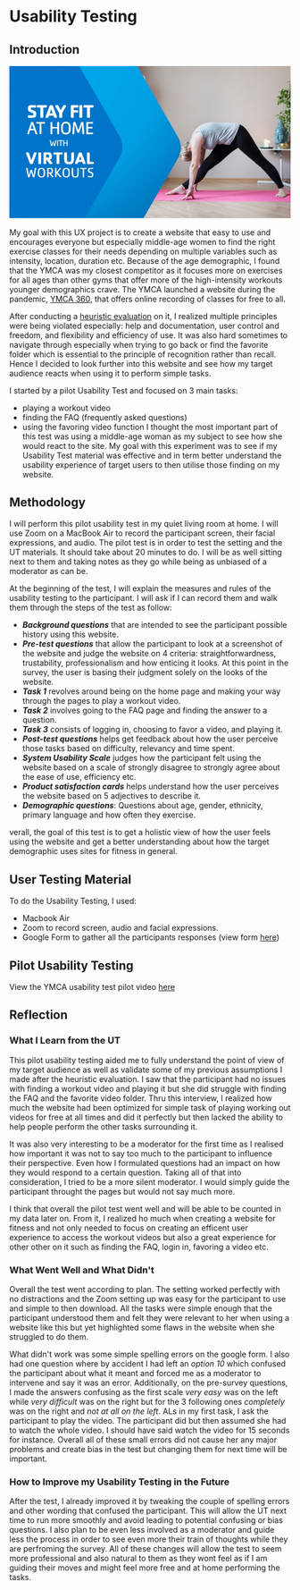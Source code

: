 # Usability Testing 

## Introduction 

![YMCA 360 - Ad](./y360ad.jpg)

My goal with this UX project is to create a website that easy to use and encourages everyone but especially middle-age women to find the right exercise classes for their needs depending on multiple variables such as intensity, location, duration etc. Because of the age demographic, I found that the YMCA was my closest competitor as it focuses more on exercises for all ages than other gyms that offer more of the high-intensity workouts younger demographics crave. The YMCA launched a website during the pandemic, [YMCA 360](https://ymca360.org/), that offers online recording of classes for free to all. 

After conducting a [heuristic evaluation](https://github.com/alixlb/DH150---Fall-2020/blob/main/assignment1/heuristicevaluation.md) on it, I realized multiple principles were being violated especially: help and documentation, user control and  freedom, and flexibility and efficiency of use. It was also hard sometimes to navigate through especially when trying to go back or find the favorite folder which is essential to the principle of recognition rather than recall. Hence I decided to look further into this website and see how my target audience reacts when using it to perform simple tasks. 

I started by a pilot Usability Test and focused on 3 main tasks: 
* playing a workout video
* finding the FAQ (frequently asked questions)
* using the favoring video function
I thought the most important part of this test was using a middle-age woman as my subject to see how she would react to the site. My goal with this experiment was to see if my Usability Test material was effective and in term better understand the usability experience of target users to then utilise those finding on my website. 

## Methodology 

I will perform this pilot usability test in my quiet living room at home. I will use Zoom on a MacBook Air to record the participant screen, their facial expressions, and audio. The pilot test is in order to test the setting and the UT materials. It should take  about 20 minutes to do.  I will be as well sitting next to them and taking notes as they go while being as unbiased of a moderator as can be. 

At the beginning of the test, I will explain the measures and rules of the usability testing to the participant. I will ask if I can record them and walk them through the steps of the test as follow:
* ***Background questions*** that are intended to see the participant possible history using this website.
* ***Pre-test questions*** that allow the participant to look at a screenshot of the website and judge the website on 4 criteria: straightforwardness, trustability, professionalism and how enticing it looks. At this point in the survey, the user is basing their judgment solely on the looks of the website. 
* ***Task 1*** revolves around being on the home page and making your way through the pages to play a workout video.
* ***Task 2*** involves going to the FAQ page and finding the answer to a question.
* ***Task 3*** consists of logging in, choosing to favor a video, and playing it. 
* ***Post-test questions*** helps get feedback about how the user perceive those tasks based on difficulty, relevancy and time spent.
* ***System Usability Scale*** judges how the participant felt using the website based on a scale of strongly disagree to strongly agree about the ease of use, efficiency etc.  
* ***Product satisfaction cards*** helps understand how the user perceives the website based on 5 adjectives to describe it.
* ***Demographic questions***: Questions about age, gender, ethnicity, primary language and how often they exercise.

 verall, the goal of this test is to get a holistic view of how the user feels using the website and get a better understanding about how the target demographic uses sites for fitness in general. 

## User Testing Material
To do the Usability Testing, I used:
* Macbook Air
* Zoom to record screen, audio and facial expressions. 
* Google Form to gather all the participants responses (view form [here](https://forms.gle/uxLMg5HAhpXMSHAq8))

## Pilot Usability Testing

View the YMCA usability test pilot video [here](https://drive.google.com/file/d/1ygt46HoM13mTEJhy335HvhWVZN9AJc7N/view?usp=sharing)

## Reflection 

### What I Learn from the UT
This pilot usability testing aided me to fully understand the point of view of my target audience as well as validate some of my previous assumptions I made after the heuristic evaluation. I saw that the participant had no issues with finding a workout video and playing it but she did struggle with finding the FAQ and the favorite video folder. Thru this interview, I realized how much the website had been optimized for simple task of playing working out videos for free at all times and did it perfectly but then lacked the ability to help people perform the other tasks surrounding it. 

It was also very interesting to be a moderator for the first time as I realised how important it was not to say too much to the participant to influence their perspective. Even how I formulated questions had an impact on how they would respond to a certain question. Taking all of that into consideration, I tried to be a more silent moderator. I would simply guide the participant throught the pages but would not say much more. 

I think that overall the pilot test went well and will be able to be counted in my data later on. From it, I realized ho much when creating a website for fitness and not only needed to focus on creating an efficent user experience to access the workout videos but also a great experience for other other on it such as finding the FAQ, login in, favoring a video etc. 

### What Went Well and What Didn't

Overall the test went according to plan. The setting worked perfectly with no distractions and the Zoom setting up was easy for the participant to use and simple to then download. All the tasks were simple enough that the participant understood them and felt they were relevant to her when using a website like this but yet highlighted some flaws in the website when she struggled to do them.  

What didn't work was some simple spelling errors on the google form. I also had one question where by accident I had left an *option 10* which confused the participant about what it meant and forced me as a moderator to intervene and say it was an error. Additionally, on the pre-survey questions, I made the answers confusing as the first scale *very easy* was on the left while *very difficult* was on the right but for the 3 following ones *completely* was on the right and *not at all on the left*. ALs in my first task, I ask the participant to play the video. The participant did but then assumed she had to watch the whole video. I should have said watch the video for 15 seconds for instance. Overall all of these small errors did not cause her any major problems and create bias in the test but changing them for next time will be important. 

### How to Improve my Usability Testing in the Future
After the test, I already improved it by tweaking the couple of spelling errors and other wording that confused the participant. This will allow the UT next time to run more smoothly and avoid leading to potential confusing or bias questions. I also plan to be even less involved as a moderator and guide less the process in order to see even more their train of thoughts while they are perfroming the survey. All of these changes will allow the test to seem more professional and also natural to them as they wont feel as if I am guiding their moves and might feel more free and at home performing the tasks. 
